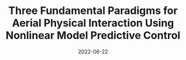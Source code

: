 ---
title: Three Fundamental Paradigms for Aerial Physical Interaction Using Nonlinear Model Predictive Control

event: ICUAS 2022
event_url: https://www.worldclassmaintenance.com/event/airtub-event-crawler-inspection-of-wind-turbine-blades/

location: Dubrovnik, Croatia
# address:
#   street: 450 Serra Mall
#   city: Stanford
#   region: CA
#   postcode: '94305'
#   country: United States

# summary: 
# abstract: ''

# Talk start and end times.
#   End time can optionally be hidden by prefixing the line with `#`.
date: '2022-06-22'
# date_end: '2030-06-01'
all_day: true

# Schedule page publish date (NOT talk date).
publishDate: '2017-01-01T00:00:00Z'

authors: []
tags: []

# Is this a featured talk? (true/false)
featured: false

image:
#   caption: 'Image credit: [**Unsplash**](https://unsplash.com/photos/bzdhc5b3Bxs)'
  focal_point: Right
---